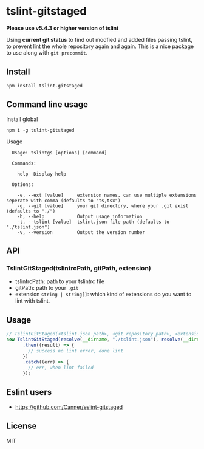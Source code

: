 # tslint-gitstaged

**Please use v5.4.3 or higher version of tslint**

Using **current git status** to find out modfied and added files passing tslint, to prevent lint the whole repository again and again.  This is a nice package to use along with `git precommit`.

## Install

```
npm install tslint-gitstaged
```

## Command line usage

Install global

```
npm i -g tslint-gitstaged
```

Usage

```
  Usage: tslintgs [options] [command]

  Commands:

    help  Display help

  Options:

    -e, --ext [value]     extension names, can use multiple extensions seperate with comma (defaults to "ts,tsx")
    -g, --git [value]     your git directory, where your .git exist (defaults to "./")
    -h, --help            Output usage information
    -t, --tslint [value]  tslint.json file path (defaults to "./tslint.json")
    -v, --version         Output the version number
```

## API

### TslintGitStaged(tslintrcPath, gitPath, extension)

- tslintrcPath: path to your tslintrc file
- gitPath: path to your `.git`
- extension `string | string[]`: which kind of extensions do you want to lint with tslint.

## Usage

```js
// TslintGitStaged(<tslint.json path>, <git repository path>, <extension default 'ts'>)
new TslintGitStaged(resolve(__dirname, "./tslint.json"), resolve(__dirname, "../"), ".ts").start()
      .then((result) => {
        // success no lint error, done lint
      })
      .catch((err) => {
        // err, when lint failed
      });
```

## Eslint users

- https://github.com/Canner/eslint-gitstaged

## License

MIT
